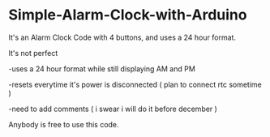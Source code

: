 # Simple-Alarm-Clock-with-Arduino
It's an Alarm Clock Code with 4 buttons, and uses a 24 hour format. 

It's not perfect 

-uses a 24 hour format while still displaying AM and PM 

-resets everytime it's power is disconnected ( plan to connect rtc sometime )

-need to add comments ( i swear i will do it before december ) 

Anybody is free to use this code. 
